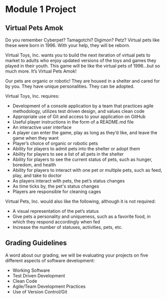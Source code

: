 # Module 1 Project

## Virtual Pets Amok

Do you remember Cyberpet? Tamagotchi? Digimon? Petz? Virtual pets like these were born in 1996. With your help, they
will be reborn.

Virtual Toys, Inc. wants you to build the next iteration of virtual pets to market to adults who enjoy updated versions
of the toys and games they played in their youth. This game will be like the virtual pets of 1996...but so much more.
It’s Virtual Pets Amok!

Our pets are organic or robotic! They are housed in a shelter and cared for by you. They have unique personalities. They
can be adopted.

Virtual Toys, Inc. requires:

- Development of a console application by a team that practices agile methodology, utilizes test driven design, and
  values clean code
- Appropriate use of Git and access to your application on GitHub
- Useful player instructions in the form of a README.md file
- An interactive user interface
- A player can enter the game, play as long as they’d like, and leave the game when they want
- Player’s choice of organic or robotic pets
- Ability for players to admit pets into the shelter or adopt them
- Ability for players to see a list of all pets in the shelter
- Ability for players to see the current status of pets, such as hunger, boredom, and health
- Ability for players to interact with one pet or multiple pets, such as feed, play, and take to doctor
- As players interact with pets, the pet’s status changes
- As time ticks by, the pet's status changes
- Players are responsible for cleaning cages

Virtual Pets, Inc. would also like the following, although it is not required:

- A visual representation of the pet’s status
- Give pets a personality and uniqueness, such as a favorite food, in which they respond accordingly when fed
- Increase the number of statuses, activities, pets, etc.

## Grading Guidelines

A word about our grading, we will be evaluating your projects on five different aspects of software development:

- Working Software
- Test Driven Development
- Clean Code
- Agile/Team Development Practices
- Use of Version Control/Git
